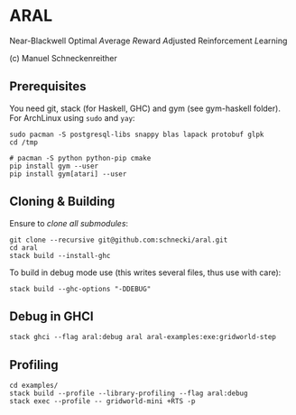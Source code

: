 # ARAL

Near-Blackwell Optimal *A*verage *R*eward *A*djusted Reinforcement *L*earning

(c) Manuel Schneckenreither

## Prerequisites

You need git, stack (for Haskell, GHC) and gym (see gym-haskell folder).
For ArchLinux using `sudo` and `yay`:

    sudo pacman -S postgresql-libs snappy blas lapack protobuf glpk
    cd /tmp

    # pacman -S python python-pip cmake
    pip install gym --user
    pip install gym[atari] --user


## Cloning & Building

Ensure to *clone all submodules*:

    git clone --recursive git@github.com:schnecki/aral.git
    cd aral
    stack build --install-ghc

To build in debug mode use (this writes several files, thus use with care):

    stack build --ghc-options "-DDEBUG"


## Debug in GHCI

    stack ghci --flag aral:debug aral aral-examples:exe:gridworld-step

## Profiling

    cd examples/
    stack build --profile --library-profiling --flag aral:debug
    stack exec --profile -- gridworld-mini +RTS -p
